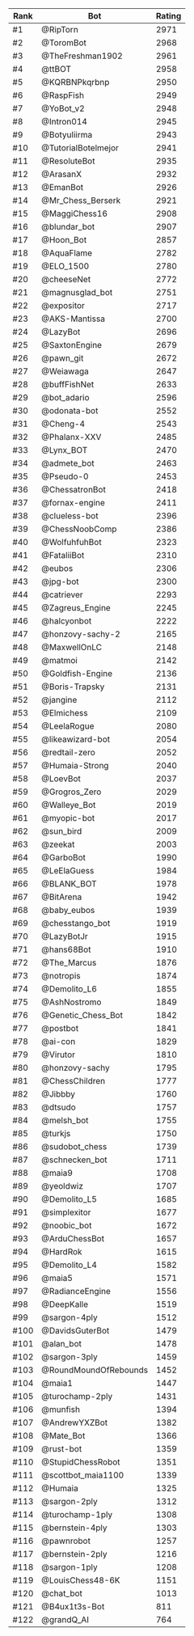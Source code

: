 Rank|Bot|Rating
---|---|---
#1|@RipTorn|2971
#2|@ToromBot|2968
#3|@TheFreshman1902|2961
#4|@ttBOT|2958
#5|@KQRBNPkqrbnp|2950
#6|@RaspFish|2949
#7|@YoBot_v2|2948
#8|@Intron014|2945
#9|@Botyuliirma|2943
#10|@TutorialBotelmejor|2941
#11|@ResoluteBot|2935
#12|@ArasanX|2932
#13|@EmanBot|2926
#14|@Mr_Chess_Berserk|2921
#15|@MaggiChess16|2908
#16|@blundar_bot|2907
#17|@Hoon_Bot|2857
#18|@AquaFlame|2782
#19|@ELO_1500|2780
#20|@cheeseNet|2772
#21|@magnusglad_bot|2751
#22|@expositor|2717
#23|@AKS-Mantissa|2700
#24|@LazyBot|2696
#25|@SaxtonEngine|2679
#26|@pawn_git|2672
#27|@Weiawaga|2647
#28|@buffFishNet|2633
#29|@bot_adario|2596
#30|@odonata-bot|2552
#31|@Cheng-4|2543
#32|@Phalanx-XXV|2485
#33|@Lynx_BOT|2470
#34|@admete_bot|2463
#35|@Pseudo-0|2453
#36|@ChessatronBot|2418
#37|@fornax-engine|2411
#38|@clueless-bot|2396
#39|@ChessNoobComp|2386
#40|@WolfuhfuhBot|2323
#41|@FataliiBot|2310
#42|@eubos|2306
#43|@jpg-bot|2300
#44|@catriever|2293
#45|@Zagreus_Engine|2245
#46|@halcyonbot|2222
#47|@honzovy-sachy-2|2165
#48|@MaxwellOnLC|2148
#49|@matmoi|2142
#50|@Goldfish-Engine|2136
#51|@Boris-Trapsky|2131
#52|@jangine|2112
#53|@Elmichess|2109
#54|@LeelaRogue|2080
#55|@likeawizard-bot|2054
#56|@redtail-zero|2052
#57|@Humaia-Strong|2040
#58|@LoevBot|2037
#59|@Grogros_Zero|2029
#60|@Walleye_Bot|2019
#61|@myopic-bot|2017
#62|@sun_bird|2009
#63|@zeekat|2003
#64|@GarboBot|1990
#65|@LeElaGuess|1984
#66|@BLANK_BOT|1978
#67|@BitArena|1942
#68|@baby_eubos|1939
#69|@chesstango_bot|1919
#70|@LazyBotJr|1915
#71|@hans68Bot|1910
#72|@The_Marcus|1876
#73|@notropis|1874
#74|@Demolito_L6|1855
#75|@AshNostromo|1849
#76|@Genetic_Chess_Bot|1842
#77|@postbot|1841
#78|@ai-con|1829
#79|@Virutor|1810
#80|@honzovy-sachy|1795
#81|@ChessChildren|1777
#82|@Jibbby|1760
#83|@dtsudo|1757
#84|@melsh_bot|1755
#85|@turkjs|1750
#86|@sudobot_chess|1739
#87|@schnecken_bot|1711
#88|@maia9|1708
#89|@yeoldwiz|1707
#90|@Demolito_L5|1685
#91|@simplexitor|1677
#92|@noobic_bot|1672
#93|@ArduChessBot|1657
#94|@HardRok|1615
#95|@Demolito_L4|1582
#96|@maia5|1571
#97|@RadianceEngine|1556
#98|@DeepKalle|1519
#99|@sargon-4ply|1512
#100|@DavidsGuterBot|1479
#101|@alan_bot|1478
#102|@sargon-3ply|1459
#103|@RoundMoundOfRebounds|1452
#104|@maia1|1447
#105|@turochamp-2ply|1431
#106|@munfish|1394
#107|@AndrewYXZBot|1382
#108|@Mate_Bot|1366
#109|@rust-bot|1359
#110|@StupidChessRobot|1351
#111|@scottbot_maia1100|1339
#112|@Humaia|1325
#113|@sargon-2ply|1312
#114|@turochamp-1ply|1308
#115|@bernstein-4ply|1303
#116|@pawnrobot|1257
#117|@bernstein-2ply|1216
#118|@sargon-1ply|1208
#119|@LouisChess48-6K|1151
#120|@chat_bot|1013
#121|@B4ux1t3s-Bot|811
#122|@grandQ_AI|764
